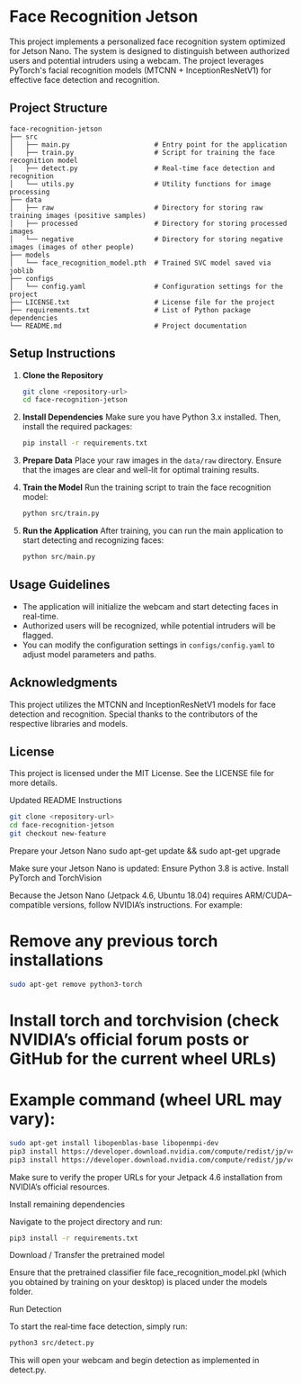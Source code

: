 # Face Recognition Jetson

This project implements a personalized face recognition system optimized for Jetson Nano. The system is designed to distinguish between authorized users and potential intruders using a webcam. The project leverages PyTorch's facial recognition models (MTCNN + InceptionResNetV1) for effective face detection and recognition.

## Project Structure

```
face-recognition-jetson
├── src
│   ├── main.py                     # Entry point for the application
│   ├── train.py                    # Script for training the face recognition model
│   ├── detect.py                   # Real-time face detection and recognition
│   └── utils.py                    # Utility functions for image processing
├── data
│   ├── raw                         # Directory for storing raw training images (positive samples)
│   ├── processed                   # Directory for storing processed images
│   └── negative                    # Directory for storing negative images (images of other people)
├── models
│   └── face_recognition_model.pth  # Trained SVC model saved via joblib
├── configs
│   └── config.yaml                 # Configuration settings for the project
├── LICENSE.txt                     # License file for the project
├── requirements.txt                # List of Python package dependencies
└── README.md                       # Project documentation
```

## Setup Instructions

1. **Clone the Repository**
   ```bash
   git clone <repository-url>
   cd face-recognition-jetson
   ```

2. **Install Dependencies**
   Make sure you have Python 3.x installed. Then, install the required packages:
   ```bash
   pip install -r requirements.txt
   ```

3. **Prepare Data**
   Place your raw images in the `data/raw` directory. Ensure that the images are clear and well-lit for optimal training results.

4. **Train the Model**
   Run the training script to train the face recognition model:
   ```bash
   python src/train.py
   ```

5. **Run the Application**
   After training, you can run the main application to start detecting and recognizing faces:
   ```bash
   python src/main.py
   ```

## Usage Guidelines

- The application will initialize the webcam and start detecting faces in real-time.
- Authorized users will be recognized, while potential intruders will be flagged.
- You can modify the configuration settings in `configs/config.yaml` to adjust model parameters and paths.

## Acknowledgments

This project utilizes the MTCNN and InceptionResNetV1 models for face detection and recognition. Special thanks to the contributors of the respective libraries and models.

## License

This project is licensed under the MIT License. See the LICENSE file for more details.

Updated README Instructions
   ```bash
   git clone <repository-url>
   cd face-recognition-jetson
   git checkout new-feature
   ```


Prepare your Jetson Nano
sudo apt-get update && sudo apt-get upgrade

Make sure your Jetson Nano is updated:
Ensure Python 3.8 is active.
Install PyTorch and TorchVision

Because the Jetson Nano (Jetpack 4.6, Ubuntu 18.04) requires ARM/CUDA–compatible versions, follow NVIDIA’s instructions. For example:
# Remove any previous torch installations
   ```bash
   sudo apt-get remove python3-torch
   ```


# Install torch and torchvision (check NVIDIA’s official forum posts or GitHub for the current wheel URLs)
# Example command (wheel URL may vary):
   ```bash
   sudo apt-get install libopenblas-base libopenmpi-dev
   pip3 install https://developer.download.nvidia.com/compute/redist/jp/v46/torch-1.10.0%2Bnv20.12-cp38-cp38-linux_aarch64.whl
   pip3 install https://developer.download.nvidia.com/compute/redist/jp/v46/torchvision-0.11.1%2Bnv20.12-cp38-cp38-linux_aarch64.whl
   ```


Make sure to verify the proper URLs for your Jetpack 4.6 installation from NVIDIA’s official resources.

Install remaining dependencies

Navigate to the project directory and run:
   ```bash
   pip3 install -r requirements.txt
   ```


Download / Transfer the pretrained model

Ensure that the pretrained classifier file face_recognition_model.pkl (which you obtained by training on your desktop) is placed under the models folder.

Run Detection

To start the real‑time face detection, simply run:
   ```bash
   python3 src/detect.py
   ```


This will open your webcam and begin detection as implemented in detect.py.
